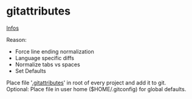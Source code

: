 # gitattributes

[Infos](http://git-scm.com/book/en/Customizing-Git-Git-Attributes)

Reason:

-   Force line ending normalization
-   Language specific diffs
-   Normalize tabs vs spaces
-   Set Defaults

Place file '[.gitattributes](https://github.com/namics/frontend-defaults-cli/blob/master/templates/gitignore/gitattributes)' in root of every project and add it to git.  
Optional: Place file in user home (\$HOME/.gitconfig) for global defaults.
